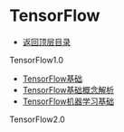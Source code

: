 # TensorFlow

* [返回顶层目录](../../SUMMARY.md)

TensorFlow1.0

* [TensorFlow基础](tensorflow1.0/tensorflow-basis/tensorflow-basis.md)
* [TensorFlow基础概念解析](tensorflow1.0/tensorflow-basic-concept-analysis/tensorflow-basic-concept-analysis.md)
* [TensorFlow机器学习基础](tensorflow1.0/tensorflow-machine-learning-foundation/tensorflow-machine-learning-foundation.md)

TensorFlow2.0

